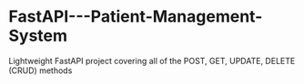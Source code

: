 # FastAPI---Patient-Management-System
Lightweight FastAPI project covering all of the POST, GET, UPDATE, DELETE (CRUD) methods

